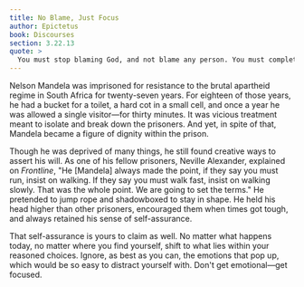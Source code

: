 ```yaml
---
title: No Blame, Just Focus
author: Epictetus
book: Discourses
section: 3.22.13
quote: >
  You must stop blaming God, and not blame any person. You must completely control your desire and shift your avoidance to what lies within your reasoned choice. You must no longer feel anger, resentment, envy, or regret.
---
```


Nelson Mandela was imprisoned for resistance to the brutal apartheid regime in South Africa for twenty-seven years. For eighteen of those years, he had a bucket for a toilet, a hard cot in a small cell, and once a year he was allowed a single visitor—for thirty minutes. It was vicious treatment meant to isolate and break down the prisoners. And yet, in spite of that, Mandela became a figure of dignity within the prison.

Though he was deprived of many things, he still found creative ways to assert his will. As one of his fellow prisoners, Neville Alexander, explained on _Frontline_, "He [Mandela] always made the point, if they say you must run, insist on walking. If they say you must walk fast, insist on walking slowly. That was the whole point. We are going to set the terms." He pretended to jump rope and shadowboxed to stay in shape. He held his head higher than other prisoners, encouraged them when times got tough, and always retained his sense of self-assurance.

That self-assurance is yours to claim as well. No matter what happens today, no matter where you find yourself, shift to what lies within your reasoned choices. Ignore, as best as you can, the emotions that pop up, which would be so easy to distract yourself with. Don't get emotional—get focused.

